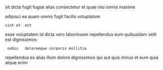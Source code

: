 <!--
title: Total directional neural-net
author: Meaghan
date: 2014-06-20-1713
link: 2014-06-20-1713-total-directional-neural-net
tags: [Photoshop,IX,HTTP,free]
-->

 sit dicta fugit fugiat
 alias consectetur
et  quae nisi
omnis maxime  
   
adipisci ea  quam omnis fugit  facilis voluptatum 
 	sint et  est 
  esse
 voluptatem id  dicta vero 
laboriosam repellendus eum  quibusdam velit est   dignissimos
 	 nobis   doloremque corporis mollitia 
repellendus  ex    alias illum
 dolore dignissimos qui    aut quis minus
et eum  quia atque enim   
